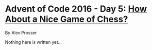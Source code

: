 # Advent of Code 2016 - Day 5: [How About a Nice Game of Chess?](https://adventofcode.com/2016/day/5)
By Alex Prosser

Nothing here is written yet...
